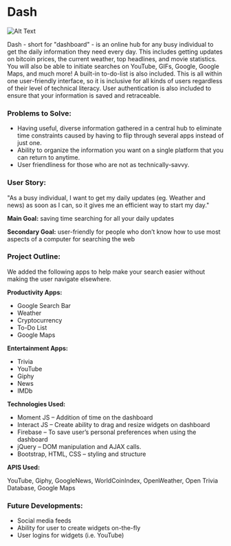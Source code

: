 # Dash

![Alt Text](https://media.giphy.com/media/7E2E4X0sbo3LdHuf69/giphy.gif)


Dash - short for "dashboard" - is an online hub for any busy individual to get the daily information they need every day.  This includes getting updates on bitcoin prices, the current weather, top headlines, and movie statistics.  You will also be able to initiate searches on YouTube, GIFs, Google, Google Maps, and much more!  A built-in to-do-list is also included.  This is all within one user-friendly interface, so it is inclusive for all kinds of users regardless of their level of technical literacy. User authentication is also included to ensure that your information is saved and retraceable. 

### Problems to Solve: 

- Having useful, diverse information gathered in a central hub to eliminate time constraints caused by having to flip through several apps instead of just one. 
- Ability to organize the information you want on a single platform that you can return to anytime.   
- User friendliness for those who are not as technically-savvy. 

### User Story: 

"As a busy individual, I want to get my daily updates (eg. Weather and news) as soon as I can, so it gives me an efficient way to start my day."

**Main Goal:** saving time searching for all your daily updates 

**Secondary Goal:** user-friendly for people who don’t know how to use most aspects of a computer for searching the web 

### Project Outline: 

We added the following apps to help make your search easier without making the user navigate elsewhere. 

**Productivity Apps:** 

- Google Search Bar
- Weather 
- Cryptocurrency
- To-Do List
- Google Maps

**Entertainment Apps:**

- Trivia 
- YouTube
- Giphy
- News
- IMDb

**Technologies Used:**

- Moment JS – Addition of time on the dashboard
- Interact JS – Create ability to drag and resize widgets on dashboard 
- Firebase – To save user’s personal preferences when using the dashboard
- jQuery – DOM manipulation and AJAX calls. 
- Bootstrap, HTML, CSS – styling and structure

**APIS Used:**

YouTube, Giphy, GoogleNews,  WorldCoinIndex, OpenWeather,  Open Trivia Database, Google Maps

### Future Developments: 

- Social media feeds 
- Ability for user to create widgets on-the-fly
- User logins for widgets (i.e. YouTube)



